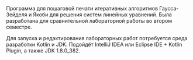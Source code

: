 Программа для пошаговой печати итеративных алгоритмов Гаусса-Зейделя и Якоби для решения систем линейных уравнений. Была разработана для сравнительной лабораторной работы во втором семестре.

Для запуска и редактирования лабораторных работ потребуется среда разработки Kotlin и JDK. Подойдёт IntelliJ IDEA или Eclipse IDE + Kotlin Plugin, а также JDK 1.8.0_382.
